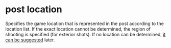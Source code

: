 # post location

Specifies the game location that is represented in the post according to the location list. If the exact location cannot
be determined, the region of shooting is specified (for exterior shots). If no location can be determined,
[it can be suggested](./suggesting-location.md) later.
